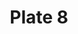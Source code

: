 ---
flag: 
order: '8'
pid: '8'
an: '6'
title: Plate 8
rev_year: 
_date: '1797'
caption: Capote Anglaise, garnie en Crêpe, Bandeau de Velours, Guilloché en Or, Petit
  fichu croisé, Rubans en Cothurnes
translation: An English capote, decorated with crêpte material/fabric, velvet headband,
  embossed in gold, a little crossed scarf, ribboned Cothurne shoes
student: Avery Schroeder
keywords: Capote, crêpe, guilloché, Cothurne
column: "*Capote is a type of women's hat often made of light fabric peated and smoothed
  *crêpe is a type of material made from wool or raw silk *guilloché means to embosse
  *Cothurne shoes are ones often made of leather covering the whole foot, originally
  boots worn by actors in Greek tragedies"
flag_translation: 
permalink: /plates/8
layout: plate-page
---